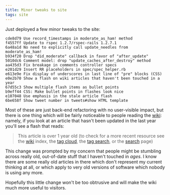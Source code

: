 ```yaml
---
title: Minor tweaks to site
tags: site
---
```


Just deployed a few minor tweaks to the site:

    cde8d79 Use record_timestamps in moderate_as_ham! method
    f4557ff Update to rspec 1.2.7/rspec-rails 1.2.7.1
    6a48a1d No need to explicitly call update_needles from moderate_as_ham!
    b934f20 Drop "did_moderate" callback in favor of "after_update"
    5010dc6 Comment model: drop "update_caches_after_destroy" method
    aa435d3 Fix breakage in comments controller specs
    e201d29 Insert RR placeholders in spec/spec_helper.rb
    e613e9e Fix display of underscores in last line of "pre" blocks (CSS)
    e0e2b70 Show a flash on wiki articles that haven't been touched in a year
    67d55c3 Show multiple flash items as bullet points
    b9eff44 CSS: Make bullet points in flashes look nice
    e107048 Use emphasis in the stale article flash
    6be658f Show tweet number in tweets#show HTML template

Most of these are just back-end refactoring with no user-visible impact, but there is one thing which will be fairly noticeable to people reading the [wiki](/wiki): namely, if you look at an article that hasn't been updated in the last year you'll see a flash that reads:

> This article is over 1 year old (to check for a more recent resource see the [wiki](/wiki) index, the [tag cloud](/tags), the [tag search](/tags/search), or the [search](/search) page)

This change was prompted by my concern that people might be stumbling across really old, out-of-date stuff that I haven't touched in *ages*. I know there are some really old articles in there which don't represent my current thinking at all, or which apply to very old versions of software which nobody is using any more.

Hopefully this little change won't be too obtrusive and will make the wiki much more useful to visitors.
